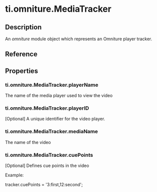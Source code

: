 # ti.omniture.MediaTracker

## Description

An _omniture_ module object which represents an Omniture player tracker.

## Reference

## Properties

### ti.omniture.MediaTracker.playerName

The name of the media player used to view the video

### ti.omniture.MediaTracker.playerID

[Optional] A unique identifier for the video player.

### ti.omniture.MediaTracker.mediaName

The name of the video

### ti.omniture.MediaTracker.cuePoints

[Optional] Defines cue points in the video

Example:

tracker.cuePoints = '3:first,12:second';

